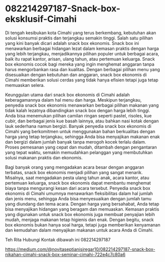 # 082214297187-Snack-box-eksklusif-Cimahi
Di tengah kesibukan kota Cimahi yang terus berkembang, kebutuhan akan solusi konsumsi praktis dan terjangkau semakin tinggi. Salah satu pilihan yang kini banyak dicari adalah snack box ekonomis. Snack box ini menawarkan berbagai hidangan lezat dalam kemasan praktis dengan harga yang lebih terjangkau, menjadikannya pilihan populer untuk berbagai acara, baik itu rapat kantor, arisan, ulang tahun, atau pertemuan keluarga. Snack box ekonomis cocok bagi mereka yang ingin menghemat anggaran tanpa harus mengorbankan rasa dan kualitas. Dengan berbagai pilihan menu yang disesuaikan dengan kebutuhan dan anggaran, snack box ekonomis di Cimahi memberikan solusi cerdas yang tidak hanya efisien tetapi juga tetap memuaskan selera.

Keunggulan utama dari snack box ekonomis di Cimahi adalah keberagamannya dalam hal menu dan harga. Meskipun terjangkau, penyedia snack box ekonomis menawarkan berbagai pilihan makanan yang tidak kalah lezatnya dibandingkan snack box dengan harga lebih tinggi. Anda bisa menemukan pilihan camilan ringan seperti pastel, risoles, kue cubir, dan berbagai jenis kue basah lainnya, atau bahkan nasi kotak dengan lauk sederhana namun bergizi. Banyak penyedia snack box ekonomis di Cimahi yang berkomitmen untuk menggunakan bahan berkualitas dengan harga yang tetap terjangkau, sehingga Anda bisa menyajikan makanan enak dan bergizi dalam jumlah banyak tanpa merogoh kocek terlalu dalam. Proses pemesanan yang cepat dan mudah, ditambah dengan pengantaran yang tepat waktu, semakin memudahkan pelanggan yang membutuhkan solusi makanan praktis dan ekonomis.

Bagi banyak orang yang mengadakan acara besar dengan anggaran terbatas, snack box ekonomis menjadi pilihan yang sangat menarik. Misalnya, saat mengadakan pesta ulang tahun anak, acara kantor, atau pertemuan keluarga, snack box ekonomis dapat membantu menghemat biaya tanpa mengurangi kesan dari acara tersebut. Penyedia snack box ekonomis di Cimahi umumnya menawarkan fleksibilitas dalam hal jumlah dan jenis menu, sehingga Anda bisa menyesuaikan dengan jumlah tamu yang diundang dan tema acara. Dengan harga yang bersahabat, Anda tetap bisa menyajikan hidangan yang beragam dan memuaskan. Kemasan praktis yang digunakan untuk snack box ekonomis juga membuat penyajian lebih mudah, menjaga makanan tetap higienis dan enak. Dengan begitu, snack box ekonomis bukan hanya soal harga, tetapi juga memberikan kenyamanan dan kemudahan dalam menyajikan makanan untuk acara Anda di Cimahi.

Teh Rita Hubungi Kontak dibawah ini 082214297187

https://medium.com/@novitaseptianisiregar10/082214297187-snack-box-nikahan-cimahi-snack-box-seminar-cimahi-722e4c7c80a6

